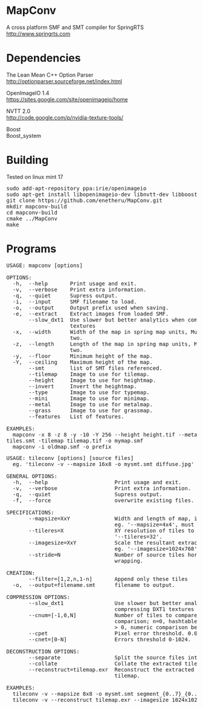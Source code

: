 MapConv
=======
A cross platform SMF and SMT compiler for SpringRTS http://www.springrts.com

Dependencies
============
The Lean Mean C++ Option Parser<br>
http://optionparser.sourceforge.net/index.html

OpenImageIO 1.4<br>
https://sites.google.com/site/openimageio/home<br>

NVTT 2.0<br>
http://code.google.com/p/nvidia-texture-tools/

Boost<br>
Boost_system<br>

Building
========
Tested on linux mint 17
<pre>sudo add-apt-repository ppa:irie/openimageio
sudo apt-get install libopenimageio-dev libnvtt-dev libboost-dev libboost-system-dev
git clone https://github.com/enetheru/MapConv.git
mkdir mapconv-build
cd mapconv-build
cmake ../MapConv
make</pre>

Programs
========
<pre>USAGE: mapconv [options]

OPTIONS:
  -h,  --help       Print usage and exit.
  -v,  --verbose    Print extra information.
  -q,  --quiet      Supress output.
  -i,  --input      SMF filename to load.
  -o,  --output     Output prefix used when saving.
  -e,  --extract    Extract images from loaded SMF.
       --slow_dxt1  Use slower but better analytics when compressing DXT1
                    textures
  -x,  --width      Width of the map in spring map units, Must be multiples of
                    two.
  -z,  --length     Length of the map in spring map units, Must be multiples of
                    two.
  -y,  --floor      Minimum height of the map.
  -Y,  --ceiling    Maximum height of the map.
       --smt        list of SMT files referenced.
       --tilemap    Image to use for tilemap.
       --height     Image to use for heightmap.
       --invert     Invert the heightmap.
       --type       Image to use for typemap.
       --mini       Image to use for minimap.
       --metal      Image to use for metalmap.
       --grass      Image to use for grassmap.
       --features   List of features.

EXAMPLES:
  mapconv -x 8 -z 8 -y -10 -Y 256 --height height.tif --metal metal.png -smts
tiles.smt -tilemap tilemap.tif -o mymap.smf
  mapconv -i oldmap.smf -o prefix
</pre>

<pre>USAGE: tileconv [options] [source files] 
  eg. 'tileconv -v --mapsize 16x8 -o mysmt.smt diffuse.jpg'

GENERAL OPTIONS:
  -h,  --help                     Print usage and exit.
  -v,  --verbose                  Print extra information.
  -q,  --quiet                    Supress output.
  -f,  --force                    overwrite existing files.

SPECIFICATIONS:
       --mapsize=XxY              Width and length of map, in spring map units
                                  eg. '--mapsize=4x4', must be multiples of two.
       --tileres=X                XY resolution of tiles to save, eg.
                                  '--tileres=32'.
       --imagesize=XxY            Scale the resultant extraction to this size,
                                  eg. '--imagesize=1024x768'.
       --stride=N                 Number of source tiles horizontally before
                                  wrapping.

CREATION:
       --filter=[1,2,n,1-n]       Append only these tiles
  -o,  --output=filename.smt      filename to output.

COMPRESSION OPTIONS:
       --slow_dxt1                Use slower but better analytics when
                                  compressing DXT1 textures
       --cnum=[-1,0,N]            Number of tiles to compare; n=-1, no
                                  comparison; n=0, hashtable exact comparison; n
                                  > 0, numeric comparison between n tiles
       --cpet                     Pixel error threshold. 0.0f-1.0f
       --cnet=[0-N]               Errors threshold 0-1024.

DECONSTRUCTION OPTIONS:
       --separate                 Split the source files into individual images.
       --collate                  Collate the extracted tiles.
       --reconstruct=tilemap.exr  Reconstruct the extracted tiles using a
                                  tilemap.

EXAMPLES:
  tileconv -v --mapsize 8x8 -o mysmt.smt segment_{0..7}_{0..7}.jpg
  tileconv -v --reconstruct tilemap.exr --imagesize 1024x1024 source.smt

</pre>
